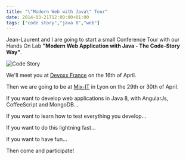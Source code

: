 ```yaml
---
title: "\"Modern Web with Java\" Tour"
date: 2014-03-21T12:00:00+01:00
tags: ["code story","java 8","web"]
---
```


Jean-Laurent and I are going to start a small Conference Tour with our Hands On Lab <strong>"Modern Web Application with Java - The Code-Story Way"</strong>.

![Code Story](/images/header.png#center)

We'll meet you at <a href="http://www.devoxx.fr/">Devoxx France</a> on the 16th of April.

Then we are going to be at <a href="http://www.mix-it.fr/">Mix-IT</a> in Lyon on the 29th or 30th of April.

If you want to develop web applications in Java 8, with AngularJs,  CoffeeScript and MongoDB...

If you want to learn how to test everything you develop...

If you want to do this lightning fast...

If you want to have fun...

Then come and participate!

